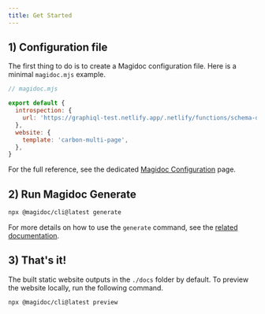```yaml
---
title: Get Started
---
```



## 1) Configuration file

The first thing to do is to create a Magidoc configuration file. Here is a minimal `magidoc.mjs` example.

```javascript
// magidoc.mjs

export default {
  introspection: {
    url: 'https://graphiql-test.netlify.app/.netlify/functions/schema-demo',
  },
  website: {
    template: 'carbon-multi-page',
  },
}
```

For the full reference, see the dedicated [Magidoc Configuration](/cli/magidoc-configuration) page.

## 2) Run Magidoc Generate
```bash
npx @magidoc/cli@latest generate
```

For more details on how to use the `generate` command, see the [related documentation](/cli/generate).
## 3) That's it!
The built static website outputs in the `./docs` folder by default. To preview the website locally, run the following command.

```bash
npx @magidoc/cli@latest preview
```